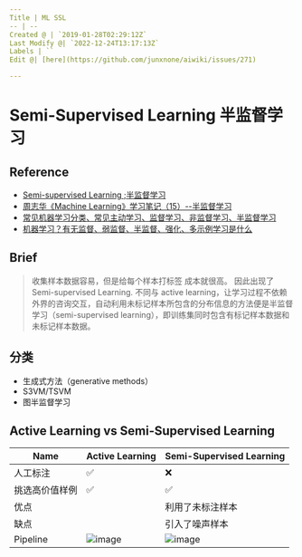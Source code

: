 ```yaml
---
Title | ML SSL
-- | --
Created @ | `2019-01-28T02:29:12Z`
Last Modify @| `2022-12-24T13:17:13Z`
Labels | ``
Edit @| [here](https://github.com/junxnone/aiwiki/issues/271)

---
```

# Semi-Supervised Learning 半监督学习

## Reference

- [Semi-supervised Learning ;半监督学习](https://blog.csdn.net/MosBest/article/details/79787288)
- [周志华《Machine Learning》学习笔记（15）--半监督学习](https://blog.csdn.net/u011826404/article/details/74358913)
- [常见机器学习分类、常见主动学习、监督学习、非监督学习、半监督学习](https://blog.csdn.net/dingyahui123/article/details/78135705)
- [机器学习？有无监督、弱监督、半监督、强化、多示例学习是什么](https://blog.csdn.net/limiyudianzi/article/details/78921450)


## Brief

> 收集样本数据容易，但是给每个样本打标签 成本就很高。 因此出现了Semi-supervised Learning. 不同与 active learning，让学习过程不依赖外界的咨询交互，自动利用未标记样本所包含的分布信息的方法便是半监督学习（semi-supervised learning），即训练集同时包含有标记样本数据和未标记样本数据。


## 分类
- 生成式方法（generative methods）
- S3VM/TSVM
- 图半监督学习

## Active Learning vs Semi-Supervised Learning

Name | Active Learning | Semi-Supervised Learning
-- | -- | --
人工标注 | ✅  | :x:
挑选高价值样例 | ✅  | ✅ 
优点 |  | 利用了未标注样本
缺点 |  | 引入了噪声样本
Pipeline | ![image](https://user-images.githubusercontent.com/2216970/95834119-20ef0b80-0d6f-11eb-9f57-efc3341562dc.png) | ![image](https://user-images.githubusercontent.com/2216970/95834138-29474680-0d6f-11eb-9fde-3ddd8a8ef9fe.png)

